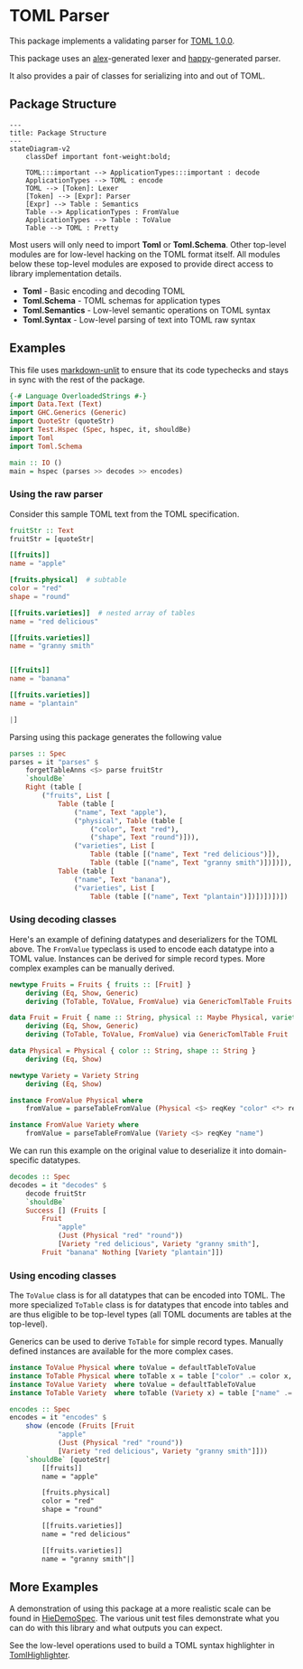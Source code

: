 # TOML Parser

This package implements a validating parser for [TOML 1.0.0](https://toml.io/en/v1.0.0).

This package uses an [alex](https://haskell-alex.readthedocs.io/en/latest/)-generated
lexer and [happy](https://haskell-happy.readthedocs.io/en/latest/)-generated parser.

It also provides a pair of classes for serializing into and out of TOML.

## Package Structure

```mermaid
---
title: Package Structure
---
stateDiagram-v2
    classDef important font-weight:bold;

    TOML:::important --> ApplicationTypes:::important : decode
    ApplicationTypes --> TOML : encode
    TOML --> [Token]: Lexer
    [Token] --> [Expr]: Parser
    [Expr] --> Table : Semantics
    Table --> ApplicationTypes : FromValue
    ApplicationTypes --> Table : ToValue
    Table --> TOML : Pretty
```

Most users will only need to import **Toml** or **Toml.Schema**. Other top-level
modules are for low-level hacking on the TOML format itself. All modules below
these top-level modules are exposed to provide direct access to library implementation
details.

- **Toml** - Basic encoding and decoding TOML
- **Toml.Schema** - TOML schemas for application types
- **Toml.Semantics** - Low-level semantic operations on TOML syntax
- **Toml.Syntax** - Low-level parsing of text into TOML raw syntax

## Examples

This file uses [markdown-unlit](https://hackage.haskell.org/package/markdown-unlit)
to ensure that its code typechecks and stays in sync with the rest of the package.

```haskell
{-# Language OverloadedStrings #-}
import Data.Text (Text)
import GHC.Generics (Generic)
import QuoteStr (quoteStr)
import Test.Hspec (Spec, hspec, it, shouldBe)
import Toml
import Toml.Schema

main :: IO ()
main = hspec (parses >> decodes >> encodes)
```

### Using the raw parser

Consider this sample TOML text from the TOML specification.

```haskell
fruitStr :: Text
fruitStr = [quoteStr|
```

```toml
[[fruits]]
name = "apple"

[fruits.physical]  # subtable
color = "red"
shape = "round"

[[fruits.varieties]]  # nested array of tables
name = "red delicious"

[[fruits.varieties]]
name = "granny smith"


[[fruits]]
name = "banana"

[[fruits.varieties]]
name = "plantain"
```

```haskell
|]
```

Parsing using this package generates the following value

```haskell
parses :: Spec
parses = it "parses" $
    forgetTableAnns <$> parse fruitStr
    `shouldBe`
    Right (table [
        ("fruits", List [
            Table (table [
                ("name", Text "apple"),
                ("physical", Table (table [
                    ("color", Text "red"),
                    ("shape", Text "round")])),
                ("varieties", List [
                    Table (table [("name", Text "red delicious")]),
                    Table (table [("name", Text "granny smith")])])]),
            Table (table [
                ("name", Text "banana"),
                ("varieties", List [
                    Table (table [("name", Text "plantain")])])])])])
```

### Using decoding classes

Here's an example of defining datatypes and deserializers for the TOML above.
The `FromValue` typeclass is used to encode each datatype into a TOML value.
Instances can be derived for simple record types. More complex examples can
be manually derived.

```haskell
newtype Fruits = Fruits { fruits :: [Fruit] }
    deriving (Eq, Show, Generic)
    deriving (ToTable, ToValue, FromValue) via GenericTomlTable Fruits

data Fruit = Fruit { name :: String, physical :: Maybe Physical, varieties :: [Variety] }
    deriving (Eq, Show, Generic)
    deriving (ToTable, ToValue, FromValue) via GenericTomlTable Fruit

data Physical = Physical { color :: String, shape :: String }
    deriving (Eq, Show)

newtype Variety = Variety String
    deriving (Eq, Show)

instance FromValue Physical where
    fromValue = parseTableFromValue (Physical <$> reqKey "color" <*> reqKey "shape")

instance FromValue Variety where
    fromValue = parseTableFromValue (Variety <$> reqKey "name")
```

We can run this example on the original value to deserialize it into domain-specific datatypes.

```haskell
decodes :: Spec
decodes = it "decodes" $
    decode fruitStr
    `shouldBe`
    Success [] (Fruits [
        Fruit
            "apple"
            (Just (Physical "red" "round"))
            [Variety "red delicious", Variety "granny smith"],
        Fruit "banana" Nothing [Variety "plantain"]])
```

### Using encoding classes

The `ToValue` class is for all datatypes that can be encoded into TOML.
The more specialized `ToTable` class is for datatypes that encode into
tables and are thus eligible to be top-level types (all TOML documents
are tables at the top-level).

Generics can be used to derive `ToTable` for simple record types.
Manually defined instances are available for the more complex cases.

```haskell
instance ToValue Physical where toValue = defaultTableToValue
instance ToTable Physical where toTable x = table ["color" .= color x, "shape" .= shape x]
instance ToValue Variety  where toValue = defaultTableToValue
instance ToTable Variety  where toTable (Variety x) = table ["name" .= x]

encodes :: Spec
encodes = it "encodes" $
    show (encode (Fruits [Fruit
            "apple"
            (Just (Physical "red" "round"))
            [Variety "red delicious", Variety "granny smith"]]))
    `shouldBe` [quoteStr|
        [[fruits]]
        name = "apple"

        [fruits.physical]
        color = "red"
        shape = "round"

        [[fruits.varieties]]
        name = "red delicious"

        [[fruits.varieties]]
        name = "granny smith"|]
```

## More Examples

A demonstration of using this package at a more realistic scale
can be found in [HieDemoSpec](test/HieDemoSpec.hs). The various unit
test files demonstrate what you can do with this library and what
outputs you can expect.

See the low-level operations used to build a TOML syntax highlighter
in [TomlHighlighter](test-drivers/highlighter/Main.hs).
